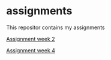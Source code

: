 # assignments
This repositor contains my assignments

[Assignment week 2](https://github.com/lindaaa1998/assignments/blob/master/Assignment_week_2.ipynb)

[Assignment week 4](https://github.com/lindaaa1998/assignments/blob/master/Assignment_week_4.ipynb)
